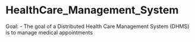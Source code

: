 # HealthCare_Management_System
Goal: - The goal of a Distributed Health Care Management System (DHMS) is to manage  medical appointments
